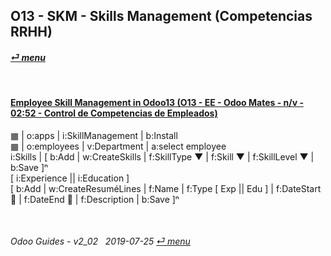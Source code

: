 ## O13 - SKM - Skills Management (Competencias RRHH)
#### [_&#x23CE; menu_](/o13/ee/o13-ee-guides_menu.md)  

<br>

#### [Employee Skill Management in Odoo13 (O13 - EE - Odoo Mates - n/v - 02:52 - Control de Competencias de Empleados)](https://youtube.com/embed/E09XNr7hhYE?autoplay=1&start=0&end=0&rel=0)  
&#x25A6; | o:apps | i:SkillManagement | b:Install  
&#x25A6; | o:employees | v:Department | a:select employee  
i:Skills | \[ b:Add | w:CreateSkills | f:SkillType &#x25BC; | f:Skill &#x25BC; | f:SkillLevel &#x25BC; | b:Save \]&#x207F;  
\[ i:Experience || i:Education \]  
\[ b:Add | w:CreateResuméLines | f:Name | f:Type \[ Exp || Edu \] | f:DateStart &#x1F4C5; | f:DateEnd &#x1F4C5; | f:Description | b:Save \]&#x207F;  

<br>

###### Odoo Guides - v2_02 &nbsp; 2019-07-25  [_&#x23CE; menu_](/o13/ee/o13-ee-guides_menu.md)  
